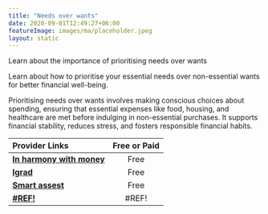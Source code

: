 ```yaml
---
title: "Needs over wants"
date: 2020-09-01T12:49:27+06:00
featureImage: images/ma/placeholder.jpeg
layout: static
---
```


Learn about the importance of prioritising needs over wants

Learn about how to prioritise your essential needs over non-essential wants for better financial well-being.

Prioritising needs over wants involves making conscious choices about spending, ensuring that essential expenses like food, housing, and healthcare are met before indulging in non-essential purchases. It supports financial stability, reduces stress, and fosters responsible financial habits.

| Provider Links      | Free or Paid  |  
| :-----------          | :--------------:      |  
| [**In harmony with money**](https://inharmonywithmoney.com/difference-between-needs-and-wants/) | Free | 
| [**Igrad**](https://www.igrad.com/articles/wants-versus-needs#!) | Free  | 
| [**Smart assest**](https://smartasset.com/financial-advisor/needs-vs-wants) | Free | 
| [**#REF!**](#REF!) | #REF! | 
  

<br/><br/>






